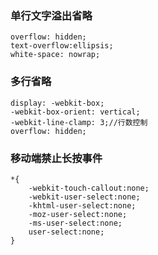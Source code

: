 ### 单行文字溢出省略 ###
	overflow: hidden;
	text-overflow:ellipsis;
	white-space: nowrap;
### 多行省略 ###  
	display: -webkit-box;
	-webkit-box-orient: vertical;
	-webkit-line-clamp: 3;//行数控制
	overflow: hidden;
### 移动端禁止长按事件 ###
	*{
		-webkit-touch-callout:none;
  		-webkit-user-select:none;
  		-khtml-user-select:none;
  		-moz-user-select:none;
  		-ms-user-select:none;
  		user-select:none;
	}
    